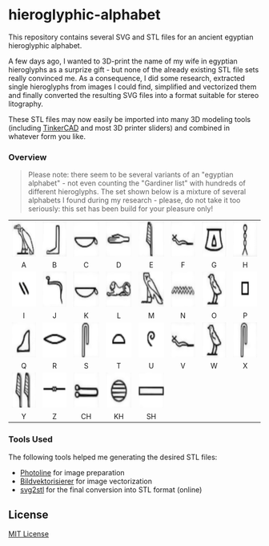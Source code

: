 # hieroglyphic-alphabet #

This repository contains several SVG and STL files for an ancient egyptian hieroglyphic alphabet.

A few days ago, I wanted to 3D-print the name of my wife in egyptian hieroglyphs as a surprize gift - but none of the already existing STL file sets really convinced me. As a consequence, I did some research, extracted single hieroglyphs from images I could find, simplified and vectorized them and finally converted the resulting SVG files into a format suitable for stereo litography.

These STL files may now easily be imported into many 3D modeling tools (including [TinkerCAD](https://www.tinkercad.com/) and most 3D printer sliders) and combined in whatever form you like.

### Overview ###

> Please note: there seem to be several variants of an "egyptian alphabet" - not even counting the "Gardiner list" with hundreds of different hieroglyphs. The set shown below is a mixture of several alphabets I found during my research - please, do not take it too seriously: this set has been build for your pleasure only!

<table>
  <tr>
    <td><img style="width:70px; height:70px" src="./PNG/A.png"></td>
    <td><img style="width:70px; height:70px" src="./PNG/B.png"></td>
    <td><img style="width:70px; height:70px" src="./PNG/C.png"></td>
    <td><img style="width:70px; height:70px" src="./PNG/D.png"></td>
    <td><img style="width:70px; height:70px" src="./PNG/E.png"></td>
    <td><img style="width:70px; height:70px" src="./PNG/F.png"></td>
    <td><img style="width:70px; height:70px" src="./PNG/G.png"></td>
    <td><img style="width:70px; height:70px" src="./PNG/H.png"></td>
  </tr>
  <tr>
    <td style="text-align:center">A</td>
    <td style="text-align:center">B</td>
    <td style="text-align:center">C</td>
    <td style="text-align:center">D</td>
    <td style="text-align:center">E</td>
    <td style="text-align:center">F</td>
    <td style="text-align:center">G</td>
    <td style="text-align:center">H</td>
  </tr>
  <tr>
    <td><img style="width:70px; height:70px" src="./PNG/I.png"></td>
    <td><img style="width:70px; height:70px" src="./PNG/J.png"></td>
    <td><img style="width:70px; height:70px" src="./PNG/K.png"></td>
    <td><img style="width:70px; height:70px" src="./PNG/L.png"></td>
    <td><img style="width:70px; height:70px" src="./PNG/M.png"></td>
    <td><img style="width:70px; height:70px" src="./PNG/N.png"></td>
    <td><img style="width:70px; height:70px" src="./PNG/O.png"></td>
    <td><img style="width:70px; height:70px" src="./PNG/P.png"></td>
  </tr>
  <tr>
    <td style="text-align:center">I</td>
    <td style="text-align:center">J</td>
    <td style="text-align:center">K</td>
    <td style="text-align:center">L</td>
    <td style="text-align:center">M</td>
    <td style="text-align:center">N</td>
    <td style="text-align:center">O</td>
    <td style="text-align:center">P</td>
  </tr>
  <tr>
    <td><img style="width:70px; height:70px" src="./PNG/Q.png"></td>
    <td><img style="width:70px; height:70px" src="./PNG/R.png"></td>
    <td><img style="width:70px; height:70px" src="./PNG/S.png"></td>
    <td><img style="width:70px; height:70px" src="./PNG/T.png"></td>
    <td><img style="width:70px; height:70px" src="./PNG/U.png"></td>
    <td><img style="width:70px; height:70px" src="./PNG/V.png"></td>
    <td><img style="width:70px; height:70px" src="./PNG/W.png"></td>
    <td><img style="width:70px; height:70px" src="./PNG/X.png"></td>
  </tr>
  <tr>
    <td style="text-align:center">Q</td>
    <td style="text-align:center">R</td>
    <td style="text-align:center">S</td>
    <td style="text-align:center">T</td>
    <td style="text-align:center">U</td>
    <td style="text-align:center">V</td>
    <td style="text-align:center">W</td>
    <td style="text-align:center">X</td>
  </tr>
  <tr>
    <td><img style="width:70px; height:70px" src="./PNG/Y.png"></td>
    <td><img style="width:70px; height:70px" src="./PNG/Z.png"></td>
    <td><img style="width:70px; height:70px" src="./PNG/CH.png"></td>
    <td><img style="width:70px; height:70px" src="./PNG/KH.png"></td>
    <td><img style="width:70px; height:70px" src="./PNG/SH.png"></td>
  </tr>
  <tr>
    <td style="text-align:center">Y</td>
    <td style="text-align:center">Z</td>
    <td style="text-align:center">CH</td>
    <td style="text-align:center">KH</td>
    <td style="text-align:center">SH</td>
  </tr>
</table>

### Tools Used ###

The following tools helped me generating the desired STL files:

* [Photoline](https://www.pl32.de/) for image preparation
* [Bildvektorisierer](http://image-vectorizer.com/bildvektorisierer.html) for image vectorization
* [svg2stl](https://svg2stl.com/) for the final conversion into STL format (online)

## License ##

[MIT License](LICENSE.md)
